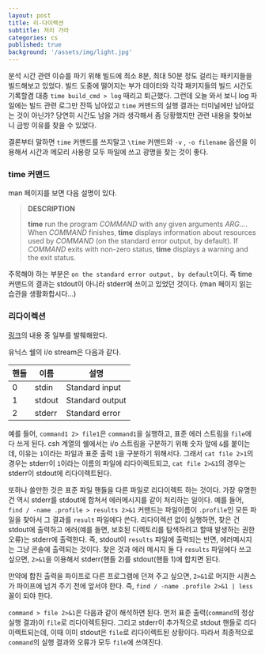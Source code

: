 ```yaml
---
layout: post
title: 리-다이렉션
subtitle: 저리 가라
categories: cs
published: true
background: '/assets/img/light.jpg'
---
```


 분석 시간 관련 이슈를 파기 위해 빌드에 최소 8분, 최대 50분 정도
 걸리는 패키지들을 빌드해보고 있었다.  빌드 도중에 떨어지는 부가
 데이터와 각각 패키지들의 빌드 시간도 기록할겸 대충 `time build_cmd >
 log` 때리고 퇴근했다.  그런데 오늘 와서 보니 log 파일에는 빌드 관련
 로그만 잔뜩 남아있고 `time` 커맨드의 실행 결과는 터미널에만 남아있는
 것이 아닌가?  당연히 시간도 남을 거라 생각해서 좀 당황했지만 관련
 내용을 찾아보니 금방 이유를 찾을 수 있었다.

 결론부터 말하면 `time` 커맨드를 쓰지말고 `\time` 커맨드와 `-v` , `-o
 filename` 옵션을 이용해서 시간과 메모리 사용량 모두 파일에 쓰고
 광명을 찾는 것이 좋다.


### time 커맨드
 man 페이지를 보면 다음 설명이 있다.

> **DESCRIPTION**
>
> **time** run the program _COMMAND_ with any given arguments
> _ARG..._. When _COMMAND_ finishes, **time** displays information
> about resources used by _COMMAND_ (on the standard error output, by
> default). If _COMMAND_ exits with non-zero status, **time** displays
> a warning and the exit status.

 주목해야 하는 부분은 `on the standard error output, by
 default`이다. 즉 time 커맨드의 결과는 stdout이 아니라 stderr에 쓰이고
 있었던 것이다. (man 페이지 읽는 습관을 생활화합시다...)


### 리다이렉션
 [링크](https://en.wikipedia.org/wiki/Redirection_(computing))의 내용
 중 일부를 발췌해왔다.

 유닉스 쉘의 i/o stream은 다음과 같다.

| 핸들 | 이름 | 설명 |
| --- | --- | --- |
| 0 | stdin | Standard input |
| 1 | stdout | Standard output |
| 2 | stderr | Standard error |

 예를 들어, `command1 2> file1`은 `command1`을 실행하고, 표준 에러
 스트림을 `file`에다 쓰게 된다.  csh 계열의 쉘에서는 i/o 스트림을
 구분하기 위해 숫자 앞에 `&`를 붙이는데, 이유는 `1`이라는 파일과 표준
 출력 `1`을 구분하기 위해서다. 그래서 `cat file 2>1`의 경우는 stderr이
 `1`이라는 이름의 파일에 리다이렉트되고, `cat file 2>&1`의 경우는
 stderr이 stdout에 리다이렉트된다.

 또하나 쓸만한 것은 표준 파일 핸들을 다른 파일로 리다이렉트 하는
 것이다. 가장 유명한 건 역시 stderr를 stdout에 합쳐서 에러메시지를
 같이 처리하는 일이다. 예를 들어, `find / -name .profile > results
 2>&1` 커맨드는 파일이름이 `.profile`인 모든 파일을 찾아서 그 결과를
 `result` 파일에다 쓴다. 리다이렉션 없이 실행하면, 찾은 건 stdout에
 출력하고 에러(예를 들면, 보호된 디렉토리를 탐색하려고 할때 발생하는
 권한 오류)는 stderr에 출력한다. 즉, stdout이 `results` 파일에
 출력되는 반면, 에러메시지는 그냥 콘솔에 출력되는 것이다. 찾은 것과
 에러 메시지 둘 다 `results` 파일에다 쓰고 싶으면, `2>&1`을 이용해서
 stderr(핸들 2)를 stdout(핸들 1)에 합치면 된다.

 만약에 합친 출력을 파이프로 다른 프로그램에 던져 주고 싶으면,
 `2>&1`로 머지한 시퀀스가 파이프에 넘겨 주기 전에 앞서야 한다. 즉,
 `find / -name .profile 2>&1 | less` 꼴이 되야 한다.

 `command > file 2>&1`은 다음과 같이 해석하면 된다. 먼저 표준
 출력(`command`의 정상 실행 결과)이 `file`로 리다이렉트된다. 그리고
 stderr이 추가적으로 stdout 핸들로 리다이렉트되는데, 이때 이미
 stdout은 `file`로 리다이렉트된 상황이다. 따라서 최종적으로
 `command`의 실행 결과와 오류가 모두 `file`에 쓰여진다.
